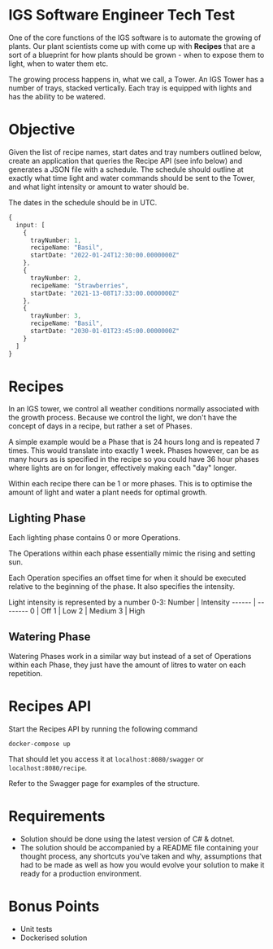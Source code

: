# IGS Software Engineer Tech Test
One of the core functions of the IGS software is to automate the growing of plants. Our plant scientists come up with come up with **Recipes** that are a sort of a blueprint for how plants should be grown - when to expose them to light, when to water them etc.

The growing process happens in, what we call, a Tower. An IGS Tower has a number of trays, stacked vertically. Each tray is equipped with lights and has the ability to be watered.

# Objective
Given the list of recipe names, start dates and tray numbers outlined below, create an application that queries the Recipe API (see info below) and generates a JSON file with a schedule. The schedule should outline at exactly what time light and water commands should be sent to the Tower, and what light intensity or amount to water should be.

The dates in the schedule should be in UTC.

```typescript
{
  input: [
    {
      trayNumber: 1,
      recipeName: "Basil",
      startDate: "2022-01-24T12:30:00.0000000Z"
    },
    {
      trayNumber: 2,
      recipeName: "Strawberries",
      startDate: "2021-13-08T17:33:00.0000000Z"
    },
    {
      trayNumber: 3,
      recipeName: "Basil",
      startDate: "2030-01-01T23:45:00.0000000Z"
    }
  ]
}
```

# Recipes
In an IGS tower, we control all weather conditions normally associated with the growth process. Because we control the light, we don't have the concept of days in a recipe, but rather a set of Phases.

A simple example would be a Phase that is 24 hours long and is repeated 7 times. This would translate into exactly 1 week. Phases however, can be as many hours as is specified in the recipe so you could have 36 hour phases where lights are on for longer, effectively making each "day" longer.

Within each recipe there can be 1 or more phases. This is to optimise the amount of light and water a plant needs for optimal growth.

## Lighting Phase
Each lighting phase contains 0 or more Operations.

The Operations within each phase essentially mimic the rising and setting sun.

Each Operation specifies an offset time for when it should be executed relative to the beginning of the phase. It also specifies the intensity.

Light intensity is represented by a number 0-3:
Number | Intensity
------ | --------
0      | Off
1      | Low
2      | Medium
3      | High



## Watering Phase
Watering Phases work in a similar way but instead of a set of Operations within each Phase, they just have the amount of litres to water on each repetition.

# Recipes API
Start the Recipes API by running the following command

```
docker-compose up
```
That should let you access it at `localhost:8080/swagger` or `localhost:8080/recipe`.

Refer to the Swagger page for examples of the structure.

# Requirements
- Solution should be done using the latest version of C# & dotnet.
- The solution should be accompanied by a README file containing your thought process, any shortcuts you've taken and why, assumptions that had to be made as well as how you would evolve your solution to make it ready for a production environment.

# Bonus Points
- Unit tests
- Dockerised solution


